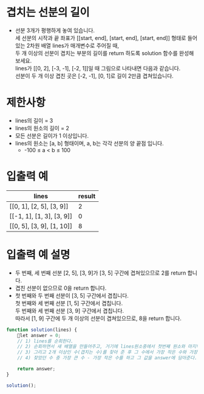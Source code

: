 # 겹치는 선분의 길이
- 선분 3개가 평행하게 놓여 있습니다.  
세 선분의 시작과 끝 좌표가 [[start, end], [start, end], [start, end]] 형태로 들어있는 2차원 배열 lines가 매개변수로 주어질 때,  
두 개 이상의 선분이 겹치는 부분의 길이를 return 하도록 solution 함수를 완성해보세요.  
lines가 [[0, 2], [-3, -1], [-2, 1]]일 때 그림으로 나타내면 다음과 같습니다.  
선분이 두 개 이상 겹친 곳은 [-2, -1], [0, 1]로 길이 2만큼 겹쳐있습니다.




# 제한사항
- lines의 길이 = 3
- lines의 원소의 길이 = 2
- 모든 선분은 길이가 1 이상입니다.
- lines의 원소는 [a, b] 형태이며, a, b는 각각 선분의 양 끝점 입니다.
  - -100 ≤ a < b ≤ 100



# 입출력 예
| lines | result |
| ----- | ------ |
| [[0, 1], [2, 5], [3, 9]] | 2 |
| [[-1, 1], [1, 3], [3, 9]] | 0 |
| [[0, 5], [3, 9], [1, 10]] | 8 |



# 입출력 예 설명
- 두 번째, 세 번째 선분 [2, 5], [3, 9]가 [3, 5] 구간에 겹쳐있으므로 2를 return 합니다.
- 겹친 선분이 없으므로 0을 return 합니다.
- 첫 번째와 두 번째 선분이 [3, 5] 구간에서 겹칩니다.  
첫 번째와 세 번째 선분 [1, 5] 구간에서 겹칩니다.  
두 번째와 세 번째 선분 [3, 9] 구간에서 겹칩니다.  
따라서 [1, 9] 구간에 두 개 이상의 선분이 겹쳐있으므로, 8을 return 합니다.


```javascript
function solution(lines) {
    let answer = 0;
    // 1) lines를 순회한다.
    // 2) 순회하면서 새 배열을 만들어주고, 거기에 lines원소중에서 첫번째 원소와 마지막 원소 사이의 수를 채워주고 그것을 새 배열에 넣는다.
    // 3) 그리고 2개 이상인 수(겹치는 수)를 찾아 준 후 그 수에서 가장 작은 수와 가장 큰 수를 찾아준다.
    // 4) 찾았던 수 중 가장 큰 수 - 가장 작은 수를 하고 그 값을 answer에 담아준다.

    return answer;
}

solution();
```



